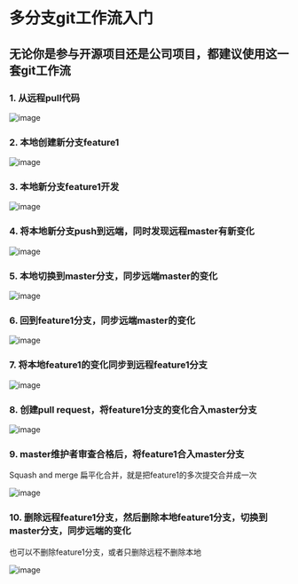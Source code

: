 # 多分支git工作流入门

## 无论你是参与开源项目还是公司项目，都建议使用这一套git工作流




### 1. 从远程pull代码

![image](https://github.com/user-attachments/assets/1c68c649-c37b-4c15-a0aa-867f602a28cc)

### 2. 本地创建新分支feature1

![image](https://github.com/user-attachments/assets/7cd14435-c8d8-48d4-bcd0-177b59fec34b)

### 3. 本地新分支feature1开发

![image](https://github.com/user-attachments/assets/cc9b4206-0e63-44dc-9061-b773fc7e763c)

### 4. 将本地新分支push到远端，同时发现远程master有新变化

![image](https://github.com/user-attachments/assets/c32341f0-29f6-4a63-87bc-af2cfbef7be4)

### 5. 本地切换到master分支，同步远端master的变化

![image](https://github.com/user-attachments/assets/532d2e67-edef-4401-8bba-059cb9874aef)

### 6. 回到feature1分支，同步远端master的变化

![image](https://github.com/user-attachments/assets/521ae903-dacd-4884-96b2-19bee2062e0b)

### 7. 将本地feature1的变化同步到远程feature1分支

![image](https://github.com/user-attachments/assets/c9788395-bb08-427f-8ce7-c025c4e6753e)

### 8. 创建pull request，将feature1分支的变化合入master分支

![image](https://github.com/user-attachments/assets/d074dd4b-1aae-496e-a07e-6103903df09a)

### 9. master维护者审查合格后，将feature1合入master分支

Squash and merge 扁平化合并，就是把feature1的多次提交合并成一次

![image](https://github.com/user-attachments/assets/e8ddd569-3880-43d4-b0cc-48233a4facde)

### 10. 删除远程feature1分支，然后删除本地feature1分支，切换到master分支，同步远端的变化

也可以不删除feature1分支，或者只删除远程不删除本地

![image](https://github.com/user-attachments/assets/fd0f4648-cbb3-4163-8f05-b2c8894f3b27)



